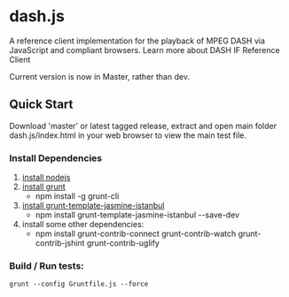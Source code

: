 # dash.js

A reference client implementation for the playback of MPEG DASH via JavaScript and compliant browsers. Learn more about DASH IF Reference Client 

Current version is now in Master, rather than dev.

## Quick Start

Download 'master' or latest tagged release, extract and open main folder dash.js/index.html in your web browser to view the main test file. 

### Install Dependencies  
1. [install nodejs](http://nodejs.org/)
2. [install grunt](http://gruntjs.com/getting-started) 
	* npm install -g grunt-cli
3. [install grunt-template-jasmine-istanbul](https://github.com/maenu/grunt-template-jasmine-istanbul)
	* npm install grunt-template-jasmine-istanbul --save-dev
4. install some other dependencies:
	* npm install grunt-contrib-connect grunt-contrib-watch grunt-contrib-jshint grunt-contrib-uglify

### Build / Run tests:
```
grunt --config Gruntfile.js --force
```

